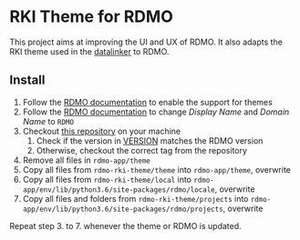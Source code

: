 # RKI Theme for RDMO

This project aims at  improving the UI and UX of RDMO. It also adapts the RKI theme used in the [datalinker](https://github.com/mamodar/datalinker) to RDMO.

## Install
1. Follow the [RDMO documentation](https://rdmo.readthedocs.io/en/latest/configuration/themes.html#create-automatically) to enable the support for themes
2. Follow the [RDMO documentation](https://rdmo.readthedocs.io/en/latest/administration/site.html) to change *Display Name* and *Domain Name* to `RDMO`
3. Checkout [this repository](https://github.com/mamodar/rdmo-rki-theme.git) on your machine   
     1. Check if the version in [VERSION](VERSION) matches the RDMO version   
     1. Otherwise, checkout the correct tag from the repository   
4. Remove all files in `rdmo-app/theme`
5. Copy all files from `rdmo-rki-theme/theme` into `rdmo-app/theme`, overwrite
6. Copy all files from `rdmo-rki-theme/local` into `rdmo-app/env/lib/python3.6/site-packages/rdmo/locale`, overwrite
7. Copy all files and folders from `rdmo-rki-theme/projects` into `rdmo-app/env/lib/python3.6/site-packages/rdmo/projects`, overwrite


Repeat step 3. to 7. whenever the theme or RDMO is updated.
